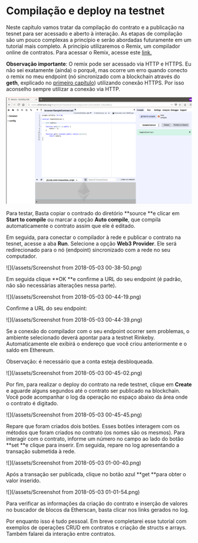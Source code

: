 # Compilação e deploy na testnet

Neste capítulo vamos tratar da compilação do contrato e a publicação na tesnet para ser acessado e aberto à interação. As etapas de compilação são um pouco complexas a princípio e serão abordadas futuramente em um tutorial mais completo. A princípio utilizaremos o Remix, um compilador online de contratos. Para acessar o Remix, acesse este [link.](http://remix.ethereum.org/#optimize=false&version=soljson-v0.4.23+commit.124ca40d.js)

**Observação importante**: O remix pode ser acessado via HTTP e HTTPS. Eu não sei exatamente \(ainda\) o porquê, mas ocorre um erro quando conecto o remix no meu endpoint \(nó sincronizado com a blockchain através do **geth**, explicado no [primeiro capítulo](//chapter1.md)\) utilizando conexão HTTPS. Por isso aconselho sempre utilizar a conexão via HTTP.

![](/assets/remix1.png)

Para testar, Basta copiar o contrado do diretório **source **e clicar em **Start to compile** ou marcar a opção **Auto compile**, que compila automaticamente o contrato assim que ele é editado.

Em seguida, para conectar o compilador à rede e publicar o contrato na tesnet, acesse a aba **Run**. Selecione a opção **Web3 Provider**. Ele será redirecionado para o nó \(endpoint\) sincronizado com a rede no seu computador.

![](/assets/Screenshot from 2018-05-03 00-38-50.png)

Em seguida clique **OK **e confirme a URL do seu endpoint \(é padrão, não são necessárias alterações nessa parte\).

![](/assets/Screenshot from 2018-05-03 00-44-19.png)

Confirme a URL do seu endpoint:

![](/assets/Screenshot from 2018-05-03 00-44-39.png)

Se a conexão do compilador com o seu endpoint ocorrer sem problemas, o ambiente selecionado deverá apontar para  a testnet Rinkeby. Automaticamente ele exibirá o endereço que você criou anteriormente e o saldo em Ethereum.

Observação: é necessário que a conta esteja desbloqueada.

![](/assets/Screenshot from 2018-05-03 00-45-02.png)

Por fim, para realizar o deploy do contrato na rede testnet, clique em **Create** e aguarde alguns segundos até o contrato ser publicado na blockchain. Você pode acompanhar o log da operação no espaço abaixo da área onde o contrato é digitado.

![](/assets/Screenshot from 2018-05-03 00-45-45.png)

Repare que foram criados dois botões. Esses botões interagem com os métodos que foram criados no contrato \(os nomes são os mesmos\). Para interagir com o contrato, informe um número no campo ao lado do botão **set **e clique para inserir. Em seguida, repare no log apresentando a transação submetida à rede.

![](/assets/Screenshot from 2018-05-03 01-00-40.png)

Após a transação ser publicada, clique no botão azul **get **para obter o valor inserido.

![](/assets/Screenshot from 2018-05-03 01-01-54.png)

Para verificar as informações da criação do contrato e inserção de valores no buscador de blocos da Etherscan, basta clicar nos links gerados no log.



Por enquanto isso é tudo pessoal. Em breve completarei esse tutorial com exemplos de operações CRUD em contratos e criação de structs e arrays. Também falarei da interação entre contratos.

